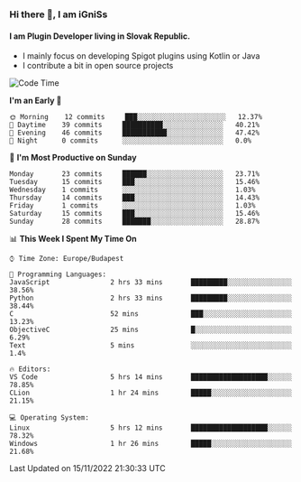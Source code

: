 ### Hi there 👋, I am iGniSs

#### I am Plugin Developer living in Slovak Republic.
- I mainly focus on developing Spigot plugins using Kotlin or Java
- I contribute a bit in open source projects

<!--START_SECTION:waka-->
![Code Time](http://img.shields.io/badge/Code%20Time-961%20hrs%2027%20mins-blue)

**I'm an Early 🐤** 

```text
🌞 Morning    12 commits     ███░░░░░░░░░░░░░░░░░░░░░░   12.37% 
🌆 Daytime    39 commits     ██████████░░░░░░░░░░░░░░░   40.21% 
🌃 Evening    46 commits     ███████████░░░░░░░░░░░░░░   47.42% 
🌙 Night      0 commits      ░░░░░░░░░░░░░░░░░░░░░░░░░   0.0%

```
📅 **I'm Most Productive on Sunday** 

```text
Monday       23 commits     ██████░░░░░░░░░░░░░░░░░░░   23.71% 
Tuesday      15 commits     ███░░░░░░░░░░░░░░░░░░░░░░   15.46% 
Wednesday    1 commits      ░░░░░░░░░░░░░░░░░░░░░░░░░   1.03% 
Thursday     14 commits     ███░░░░░░░░░░░░░░░░░░░░░░   14.43% 
Friday       1 commits      ░░░░░░░░░░░░░░░░░░░░░░░░░   1.03% 
Saturday     15 commits     ███░░░░░░░░░░░░░░░░░░░░░░   15.46% 
Sunday       28 commits     ███████░░░░░░░░░░░░░░░░░░   28.87%

```


📊 **This Week I Spent My Time On** 

```text
⌚︎ Time Zone: Europe/Budapest

💬 Programming Languages: 
JavaScript               2 hrs 33 mins       █████████░░░░░░░░░░░░░░░░   38.56% 
Python                   2 hrs 33 mins       █████████░░░░░░░░░░░░░░░░   38.44% 
C                        52 mins             ███░░░░░░░░░░░░░░░░░░░░░░   13.23% 
ObjectiveC               25 mins             █░░░░░░░░░░░░░░░░░░░░░░░░   6.29% 
Text                     5 mins              ░░░░░░░░░░░░░░░░░░░░░░░░░   1.4%

🔥 Editors: 
VS Code                  5 hrs 14 mins       ███████████████████░░░░░░   78.85% 
CLion                    1 hr 24 mins        █████░░░░░░░░░░░░░░░░░░░░   21.15%

💻 Operating System: 
Linux                    5 hrs 12 mins       ███████████████████░░░░░░   78.32% 
Windows                  1 hr 26 mins        █████░░░░░░░░░░░░░░░░░░░░   21.68%

```


 Last Updated on 15/11/2022 21:30:33 UTC
<!--END_SECTION:waka-->